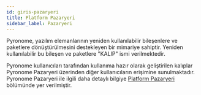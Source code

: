 ```yaml
---
id: giris-pazaryeri
title: Platform Pazaryeri
sidebar_label: Pazaryeri
---
```


<a id="aHeaderMenuAnchor" data-header-menu="Docs"></a>

Pyronome, yazılım elemanlarının yeniden kullanılabilir bileşenlere ve paketlere dönüştürülmesini destekleyen bir mimariye sahiptir. Yeniden kullanılabilir bu bileşen ve paketlere "KALIP" ismi verilmektedir.

Pyronome kullanıcıları tarafından kullanıma hazır olarak geliştirilen kalıplar Pyronome Pazaryeri üzerinden diğer kullanıcıların erişimine sunulmaktadır. Pyronome Pazaryeri ile ilgili daha detaylı bilgiye [Platform Pazaryeri](platform-pazaryeri) bölümünde yer verilmiştir.